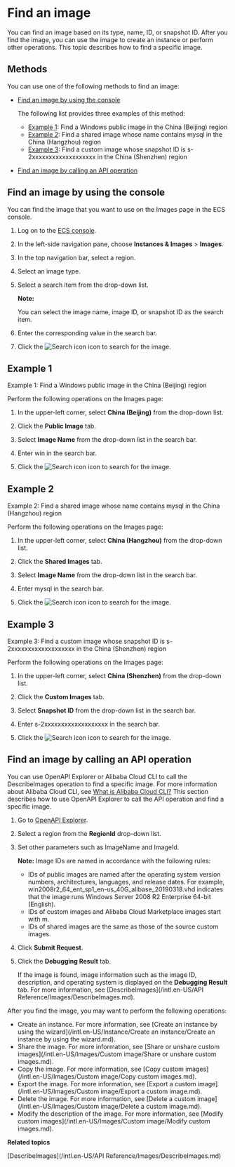 # Find an image

You can find an image based on its type, name, ID, or snapshot ID. After you find the image, you can use the image to create an instance or perform other operations. This topic describes how to find a specific image.

## Methods

You can use one of the following methods to find an image:

-   [Find an image by using the console](#section_3dr_thy_v7p)

    The following list provides three examples of this method:

    -   [Example 1](#section_bbf_onb_lzi): Find a Windows public image in the China \(Beijing\) region
    -   [Example 2](#section_g4o_i28_knb): Find a shared image whose name contains mysql in the China \(Hangzhou\) region
    -   [Example 3](#section_4k0_90k_qvn): Find a custom image whose snapshot ID is s-2xxxxxxxxxxxxxxxxxxx in the China \(Shenzhen\) region
-   [Find an image by calling an API operation](#section_wmv_5az_ujo)

## Find an image by using the console

You can find the image that you want to use on the Images page in the ECS console.

1.  Log on to the [ECS console](https://ecs.console.aliyun.com).

2.  In the left-side navigation pane, choose **Instances & Images** \> **Images**.

3.  In the top navigation bar, select a region.

4.  Select an image type.

5.  Select a search item from the drop-down list.

    **Note:**

    You can select the image name, image ID, or snapshot ID as the search item.

6.  Enter the corresponding value in the search bar.

7.  Click the ![Search icon](https://static-aliyun-doc.oss-cn-hangzhou.aliyuncs.com/assets/img/en-US/1601615061/p162845.png) icon to search for the image.


## Example 1

Example 1: Find a Windows public image in the China \(Beijing\) region

Perform the following operations on the Images page:

1.  In the upper-left corner, select **China \(Beijing\)** from the drop-down list.

2.  Click the **Public Image** tab.

3.  Select **Image Name** from the drop-down list in the search bar.

4.  Enter win in the search bar.

5.  Click the ![Search icon](https://static-aliyun-doc.oss-cn-hangzhou.aliyuncs.com/assets/img/en-US/1601615061/p162845.png) icon to search for the image.


## Example 2

Example 2: Find a shared image whose name contains mysql in the China \(Hangzhou\) region

Perform the following operations on the Images page:

1.  In the upper-left corner, select **China \(Hangzhou\)** from the drop-down list.

2.  Click the **Shared Images** tab.

3.  Select **Image Name** from the drop-down list in the search bar.

4.  Enter mysql in the search bar.

5.  Click the ![Search icon](https://static-aliyun-doc.oss-cn-hangzhou.aliyuncs.com/assets/img/en-US/1601615061/p162845.png) icon to search for the image.


## Example 3

Example 3: Find a custom image whose snapshot ID is s-2xxxxxxxxxxxxxxxxxxx in the China \(Shenzhen\) region

Perform the following operations on the Images page:

1.  In the upper-left corner, select **China \(Shenzhen\)** from the drop-down list.

2.  Click the **Custom Images** tab.

3.  Select **Snapshot ID** from the drop-down list in the search bar.

4.  Enter s-2xxxxxxxxxxxxxxxxxxx in the search bar.

5.  Click the ![Search icon](https://static-aliyun-doc.oss-cn-hangzhou.aliyuncs.com/assets/img/en-US/1601615061/p162845.png) icon to search for the image.


## Find an image by calling an API operation

You can use OpenAPI Explorer or Alibaba Cloud CLI to call the DescribeImages operation to find a specific image. For more information about Alibaba Cloud CLI, see [What is Alibaba Cloud CLI?]() This section describes how to use OpenAPI Explorer to call the API operation and find a specific image.

1.  Go to [OpenAPI Explorer](https://api.aliyun.com/#/?product=Ecs&api=DescribeImages).

2.  Select a region from the **RegionId** drop-down list.

3.  Set other parameters such as ImageName and ImageId.

    **Note:** Image IDs are named in accordance with the following rules:

    -   IDs of public images are named after the operating system version numbers, architectures, languages, and release dates. For example, win2008r2\_64\_ent\_sp1\_en-us\_40G\_alibase\_20190318.vhd indicates that the image runs Windows Server 2008 R2 Enterprise 64-bit \(English\).
    -   IDs of custom images and Alibaba Cloud Marketplace images start with m.
    -   IDs of shared images are the same as those of the source custom images.
4.  Click **Submit Request**.

5.  Click the **Debugging Result** tab.

    If the image is found, image information such as the image ID, description, and operating system is displayed on the **Debugging Result** tab. For more information, see [DescribeImages](/intl.en-US/API Reference/Images/DescribeImages.md).


After you find the image, you may want to perform the following operations:

-   Create an instance. For more information, see [Create an instance by using the wizard](/intl.en-US/Instance/Create an instance/Create an instance by using the wizard.md).
-   Share the image. For more information, see [Share or unshare custom images](/intl.en-US/Images/Custom image/Share or unshare custom images.md).
-   Copy the image. For more information, see [Copy custom images](/intl.en-US/Images/Custom image/Copy custom images.md).
-   Export the image. For more information, see [Export a custom image](/intl.en-US/Images/Custom image/Export a custom image.md).
-   Delete the image. For more information, see [Delete a custom image](/intl.en-US/Images/Custom image/Delete a custom image.md).
-   Modify the description of the image. For more information, see [Modify custom images](/intl.en-US/Images/Custom image/Modify custom images.md).

**Related topics**  


[DescribeImages](/intl.en-US/API Reference/Images/DescribeImages.md)

